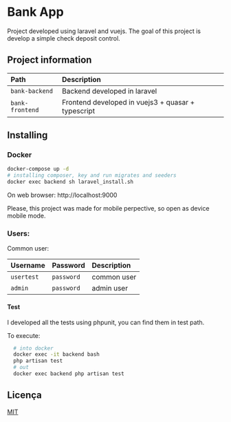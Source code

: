 
# Bank App

Project developed using laravel and vuejs. The goal of this project is develop a simple 
check deposit control.



## Project information


| Path   | Description                           |
| :---------- | :---------------------------------- |
| `bank-backend` | Backend developed in laravel |
| `bank-frontend` | Frontend developed in vuejs3 + quasar + typescript |

## Installing

### Docker 
```bash
docker-compose up -d
# installing composer, key and run migrates and seeders
docker exec backend sh laravel_install.sh
```
On web browser: 
http://localhost:9000

Please, this project was made for mobile perpective, so open as device mobile mode.


### Users:
Common user: 

| Username   | Password | Description |
| :---------- | ------- | :---------------------------------- |
| `usertest` | `password` | common user |
| `admin` | `password` | admin user |



#### Test

I developed all the tests using phpunit, you can find them in test path.

To execute: 
```bash
  # into docker
  docker exec -it backend bash
  php artisan test
  # out
  docker exec backend php artisan test
```


## Licença

[MIT](https://choosealicense.com/licenses/mit/)

